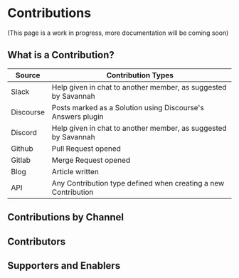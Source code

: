 # Contributions

(This page is a work in progress, more documentation will be coming soon)

## What is a Contribution?

| Source    | Contribution Types |
|-----------|-------------------|
| Slack     | Help given in chat to another member, as suggested by Savannah |
| Discourse | Posts marked as a Solution using Discourse's Answers plugin |
| Discord   | Help given in chat to another member, as suggested by Savannah |
| Github    | Pull Request opened |
| Gitlab    | Merge Request opened |
| Blog      | Article written |
| API       | Any Contribution type defined when creating a new Contribution |
 
## Contributions by Channel

## Contributors

## Supporters and Enablers

